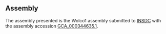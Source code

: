 

Assembly
--------

The assembly presented is the Wolco1 assembly submitted to
[INSDC](http://www.insdc.org) with the assembly accession
[GCA\_000344635.1](http://www.ebi.ac.uk/ena/data/view/GCA_000344635.1).
